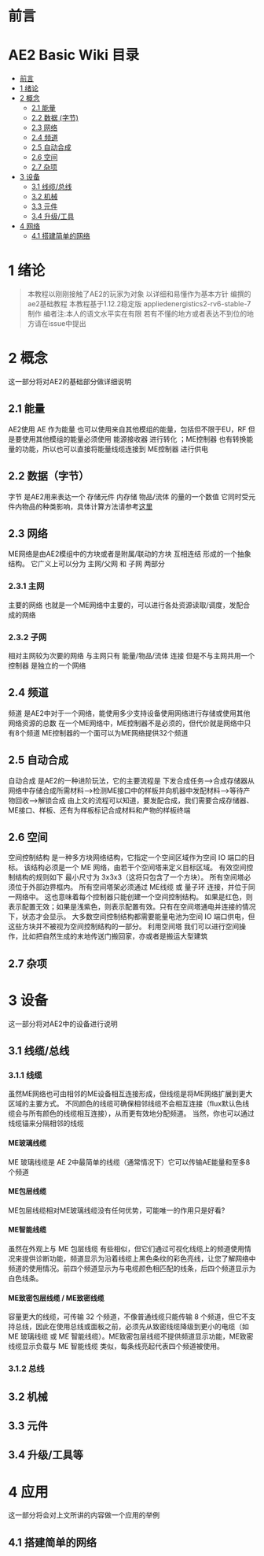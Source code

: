  # **前言**


#  AE2 Basic Wiki 目录

* [前言](AE2%20Basic%20Wiki.md#%E5%89%8D%E8%A8%80)
* [1 绪论](AE2%20Basic%20Wiki.md#1-%E7%BB%AA%E8%AE%BA)
* [2 概念](AE2%20Basic%20Wiki.md#2-%E6%A6%82%E5%BF%B5)
  * [2.1 能量](AE2%20Basic%20Wiki.md#21-%E8%83%BD%E9%87%8F)
  * [2.2 数据 (字节)](AE2%20Basic%20Wiki.md#22-%E6%95%B0%E6%8D%AE%E5%AD%97%E8%8A%82)
  * [2.3 网络](AE2%20Basic%20Wiki.md#23-%E7%BD%91%E7%BB%9C)
  * [2.4 频道](AE2%20Basic%20Wiki.md#24-%E9%A2%91%E9%81%93)
  * [2.5 自动合成](AE2%20Basic%20Wiki.md#25-%E5%90%88%E6%88%90)
  * [2.6 空间](AE2%20Basic%20Wiki.md#26-%E7%A9%BA%E9%97%B4)
  * [2.7 杂项](AE2%20Basic%20Wiki.md#27-%E6%9D%82%E9%A1%B9)
* [3 设备](AE2%20Basic%20Wiki.md#3-%E8%AE%BE%E5%A4%87)
  * [3.1 线缆/总线](AE2%20Basic%20Wiki.md#32-%E6%9C%BA%E6%A2%B0)
  * [3.2 机械](AE2%20Basic%20Wiki.md#32-%E6%9C%BA%E6%A2%B0)
  * [3.3 元件](AE2%20Basic%20Wiki.md#33-%E5%85%83%E4%BB%B6)
  * [3.4 升级/工具](AE2%20Basic%20Wiki.md#34-%E5%8D%87%E7%BA%A7%E5%B7%A5%E5%85%B7%E7%AD%89)
* [4 网络](AE2%20Basic%20Wiki.md#4-%E5%BA%94%E7%94%A8)
  * [4.1 搭建简单的网络](AE2%20Basic%20Wiki.md#41-%E6%90%AD%E5%BB%BA%E7%AE%80%E5%8D%95%E7%9A%84%E7%BD%91%E7%BB%9C)

# 1 绪论

>本教程以刚刚接触了AE2的玩家为对象 以详细和易懂作为基本方针 编撰的ae2基础教程
>本教程基于1.12.2稳定版 appliedenergistics2-rv6-stable-7 制作
>编者注:本人的语文水平实在有限 若有不懂的地方或者表达不到位的地方请在issue中提出

# 2 概念

这一部分将对AE2的基础部分做详细说明 

## 2.1 能量

AE2使用 AE 作为能量 也可以使用来自其他模组的能量，包括但不限于EU，RF
但是要使用其他模组的能量必须使用 能源接收器 进行转化 ；ME控制器 也有转换能量的功能，所以也可以直接将能量线缆连接到 ME控制器 进行供电

## 2.2 数据（字节）

<!--与wiki对接，完整定义要等到看完源码-->
字节 是AE2用来表达一个 存储元件 内存储 物品/流体 的量的一个数值
它同时受元件内物品的种类影响，具体计算方法请参考[这里](https://www.mcmod.cn/item/297374.html)

## 2.3 网络

ME网络是由AE2模组中的方块或者是附属/联动的方块 互相连结 形成的一个抽象结构。
它广义上可以分为 主网/父网 和 子网 两部分 

### 2.3.1 主网

主要的网络 也就是一个ME网络中主要的，可以进行各处资源读取/调度，发配合成的网络

### 2.3.2 子网

相对主网较为次要的网络 与主网只有 能量/物品/流体 连接 但是不与主网共用一个控制器 是独立的一个网络

## 2.4 频道

 频道 是AE2中对于一个网络，能使用多少支持设备使用网络进行存储或使用其他网络资源的总数
在一个ME网络中，ME控制器不是必须的，但代价就是网络中只有8个频道
ME控制器的一个面可以为ME网络提供32个频道

## 2.5 自动合成

自动合成 是AE2的一种进阶玩法，它的主要流程是 
下发合成任务-->合成存储器从网络中存储合成所需材料-->检测ME接口中的样板并向机器中发配材料-->等待产物回收-->解锁合成
由上文的流程可以知道，要发配合成，我们需要合成存储器、ME接口、样板、还有为样板标记合成材料和产物的样板终端

## 2.6 空间

空间控制结构
是一种多方块网络结构，它指定一个空间区域作为空间 IO 端口的目标。
该结构必须是一个 ME 网络，由若干个空间塔来定义目标区域。
有效空间控制结构的规则如下
最小尺寸为 3x3x3（这将只包含了一个方块）。
所有空间塔必须位于外部边界框内。
所有空间塔架必须通过 ME线缆 或 量子环 连接，并位于同一网络中。
这也意味着每个控制器只能创建一个空间控制结构。
如果是红色，则表示配置无效；如果是浅紫色，则表示配置有效。只有在空间塔通电并连接的情况下，状态才会显示。
大多数空间控制结构都需要能量电池为空间 IO 端口供电，但这些方块并不被视为空间控制结构的一部分。
利用空间塔 我们可以进行空间操作，比如把自然生成的末地传送门搬回家，亦或者是搬运大型建筑

## 2.7 杂项


# 3 设备
<!--参照mcmod，挑一些重要的就行-->
这一部分将对AE2中的设备进行说明

## 3.1 线缆/总线

### 3.1.1 线缆

虽然ME网络也可由相邻的ME设备相互连接形成，但线缆是将ME网络扩展到更大区域的主要方式。
不同颜色的线缆可确保相邻线缆不会相互连接（flux默认色线缆会与所有颜色的线缆相互连接），从而更有效地分配频道。
当然，你也可以通过线缆锚来分隔相邻的线缆

#### ME玻璃线缆

ME 玻璃线缆是 AE 2中最简单的线缆（通常情况下）它可以传输AE能量和至多8个频道

#### ME包层线缆

ME包层线缆相对ME玻璃线缆没有任何优势，可能唯一的作用只是好看?

#### ME智能线缆

虽然在外观上与 ME 包层线缆 有些相似，但它们通过可视化线缆上的频道使用情况来提供诊断功能，频道显示为沿着线缆上黑色条纹的彩色亮线，让您了解网络中频道的使用情况。前四个频道显示为与电缆颜色相匹配的线条，后四个频道显示为白色线条。

#### ME致密包层线缆 / ME致密线缆

容量更大的线缆，可传输 32 个频道，不像普通线缆只能传输 8 个频道，但它不支持总线，因此在使用总线或面板之前，必须先从致密线缆降级到更小的电缆（如 ME 玻璃线缆 或 ME 智能线缆）。ME致密包层线缆不提供频道显示功能，ME致密线缆显示负载与 ME 智能线缆 类似，每条线亮起代表四个频道被使用。

### 3.1.2 总线

## 3.2 机械
<!--重点介绍ME接口  ME-IO接口 空间塔等-->

## 3.3 元件

## 3.4 升级/工具等

# 4 应用

这一部分将会对上文所讲的内容做一个应用的举例

## 4.1 搭建简单的网络
